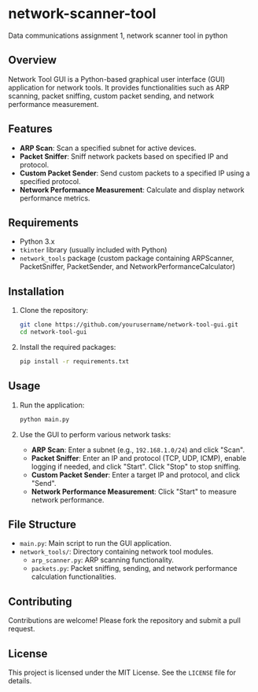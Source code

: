 # network-scanner-tool
Data communications assignment 1, network scanner tool in python

## Overview
Network Tool GUI is a Python-based graphical user interface (GUI) application for network tools. It provides functionalities such as ARP scanning, packet sniffing, custom packet sending, and network performance measurement.

## Features
- **ARP Scan**: Scan a specified subnet for active devices.
- **Packet Sniffer**: Sniff network packets based on specified IP and protocol.
- **Custom Packet Sender**: Send custom packets to a specified IP using a specified protocol.
- **Network Performance Measurement**: Calculate and display network performance metrics.

## Requirements
- Python 3.x
- `tkinter` library (usually included with Python)
- `network_tools` package (custom package containing ARPScanner, PacketSniffer, PacketSender, and NetworkPerformanceCalculator)

## Installation
1. Clone the repository:
    ```sh
    git clone https://github.com/yourusername/network-tool-gui.git
    cd network-tool-gui
    ```

2. Install the required packages:
    ```sh
    pip install -r requirements.txt
    ```

## Usage
1. Run the application:
    ```sh
    python main.py
    ```

2. Use the GUI to perform various network tasks:
    - **ARP Scan**: Enter a subnet (e.g., `192.168.1.0/24`) and click "Scan".
    - **Packet Sniffer**: Enter an IP and protocol (TCP, UDP, ICMP), enable logging if needed, and click "Start". Click "Stop" to stop sniffing.
    - **Custom Packet Sender**: Enter a target IP and protocol, and click "Send".
    - **Network Performance Measurement**: Click "Start" to measure network performance.

## File Structure
- `main.py`: Main script to run the GUI application.
- `network_tools/`: Directory containing network tool modules.
    - `arp_scanner.py`: ARP scanning functionality.
    - `packets.py`: Packet sniffing, sending, and network performance calculation functionalities.

## Contributing
Contributions are welcome! Please fork the repository and submit a pull request.

## License
This project is licensed under the MIT License. See the `LICENSE` file for details.